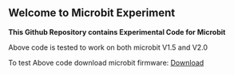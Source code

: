 ## Welcome to Microbit Experiment


<b>This Github Repository contains Experimental Code for Microbit</b>

Above code is tested to work on both microbit V1.5 and V2.0

To test Above code download microbit firmware:
<a href="https://github.com/Nitesh-AI/Microbit/blob/main/microbit-test.hex" rel="nofollow">Download</a>


